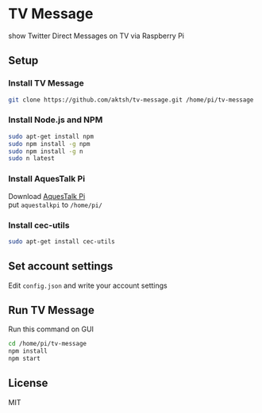 # TV Message

show Twitter Direct Messages on TV via Raspberry Pi

## Setup

### Install TV Message

```bash
git clone https://github.com/aktsh/tv-message.git /home/pi/tv-message
```

### Install Node.js and NPM

```bash
sudo apt-get install npm
sudo npm install -g npm
sudo npm install -g n
sudo n latest
```

### Install AquesTalk Pi

Download [AquesTalk Pi](http://www.a-quest.com/products/aquestalkpi.html)  
put `aquestalkpi` to `/home/pi/`

### Install cec-utils

```bash
sudo apt-get install cec-utils
```

## Set account settings

Edit `config.json` and write your account settings

## Run TV Message

Run this command on GUI

```bash
cd /home/pi/tv-message
npm install
npm start
```

## License

MIT

